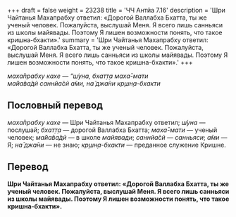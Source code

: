 +++
draft = false
weight = 23238
title = 'ЧЧ Антйа 7.16'
description = 'Шри Чайтанья Махапрабху ответил: «Дорогой Валлабха Бхатта, ты же ученый человек. Пожалуйста, выслушай Меня. Я всего лишь санньяси из школы майявады. Поэтому Я лишен возможности понять, что такое кришна-бхакти».'
summary = 'Шри Чайтанья Махапрабху ответил: «Дорогой Валлабха Бхатта, ты же ученый человек. Пожалуйста, выслушай Меня. Я всего лишь санньяси из школы майявады. Поэтому Я лишен возможности понять, что такое кришна-бхакти».'
+++

_маха̄прабху кахе — “ш́уна, бхат̣т̣а маха̄-мати  
ма̄йа̄ва̄дӣ саннйа̄сӣ а̄ми, на̄ джа̄ни кр̣шн̣а-бхакти_

## Пословный перевод

_маха̄прабху_ _кахе_ — Шри Чайтанья Махапрабху ответил; _ш́уна_ — послушай; _бхат̣т̣а_ — дорогой Валлабха Бхатта; _маха̄_\-_мати_ — ученый человек; _ма̄йа̄ва̄дӣ_ — в школе _майявади_; _саннйа̄сӣ_ — _санньяси_; _а̄ми_ — Я; _на̄_ _джа̄ни_ — не знаю; _кр̣шн̣а_\-_бхакти_ — преданное служение Кришне.

## Перевод

**Шри Чайтанья Махапрабху ответил: «Дорогой Валлабха Бхатта, ты же ученый человек. Пожалуйста, выслушай Меня. Я всего лишь санньяси из школы майявады. Поэтому Я лишен возможности понять, что такое кришна-бхакти».**
